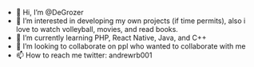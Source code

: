 - 👋 Hi, I’m @DeGrozer
- 👀 I’m interested in developing my own projects (if time permits), also i love to watch volleyball, movies, and read books.
- 🌱 I’m currently learning PHP, React Native, Java, and C++
- 💞️ I’m looking to collaborate on ppl who wanted to collaborate with me 
- 📫 How to reach me
twitter: andrewrb001

<!---
DeGrozer/DeGrozer is a ✨ special ✨ repository because its `README.md` (this file) appears on your GitHub profile.
You can click the Preview link to take a look at your changes.
--->
